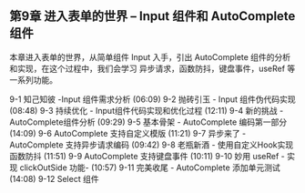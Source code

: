 ## 第9章 进入表单的世界 – Input 组件和 AutoComplete 组件
本章进入表单的世界，从简单组件 Input 入手，引出 AutoComplete 组件的分析和实现，在这个过程中，我们会学习 异步请求，函数防抖，键盘事件，useRef 等一系列功能。

 9-1 知己知彼 -Input 组件需求分析 (06:09)
 9-2 抛砖引玉 - Input 组件伪代码实现 (08:48)
 9-3 持续优化 - Input组件代码实现和优化过程 (12:11)
 9-4 新的挑战 - AutoComplete组件分析 (09:29)
 9-5 基本骨架 - AutoComplete 编码第一部分 (14:09)
 9-6 AutoComplete 支持自定义模版 (11:21)
 9-7 异步来了 - AutoComplete 支持异步请求编码 (09:42)
 9-8 老瓶新酒 - 使用自定义Hook实现 函数防抖 (11:51)
 9-9 AutoComplete 支持键盘事件 (10:11)
 9-10 妙用 useRef - 实现 clickOutSide 功能- (10:57)
 9-11 完美收尾 - AutoComplete 添加单元测试 (14:08)
 9-12 Select 组件
